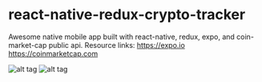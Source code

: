 # react-native-redux-crypto-tracker
Awesome native mobile app built with react-native, redux, expo, and coin-market-cap public api. Resource links:
https://expo.io
https://coinmarketcap.com

![alt tag](https://github.com/karina001/react-native-redux-crypto-tracker/blob/master/assets/fetching-api-data.png)
![alt tag](https://github.com/karina001/react-native-redux-crypto-tracker/blob/master/assets/xcodeiOSSimulator.png)


